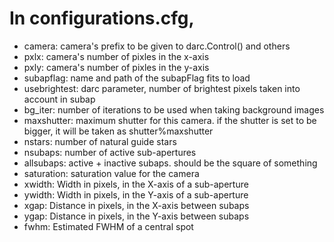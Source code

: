 In configurations.cfg,
======================

* camera:	camera's prefix to be given to darc.Control() and others
* pxlx: camera's number of pixles in the x-axis
* pxly: camera's number of pixles in the y-axis
* subapflag: name and path of the subapFlag fits to load
* usebrightest: darc parameter, number of brightest pixels taken into account in subap
* bg\_iter: number of iterations to be used when taking background images
* maxshutter: maximum shutter for this camera. if the shutter is set
        to be bigger, it will be taken as shutter%maxshutter
* nstars: number of natural guide stars
* nsubaps: number of active sub-apertures
* allsubaps: active + inactive subaps. should be the square of something
* saturation: saturation value for the camera
* xwidth: Width in pixels, in the X-axis of a sub-aperture
* ywidth: Width in pixels, in the Y-axis of a sub-aperture
* xgap: Distance in pixels, in the X-axis between subaps
* ygap: Distance in pixels, in the Y-axis between subaps
* fwhm: Estimated FWHM of a central spot 
